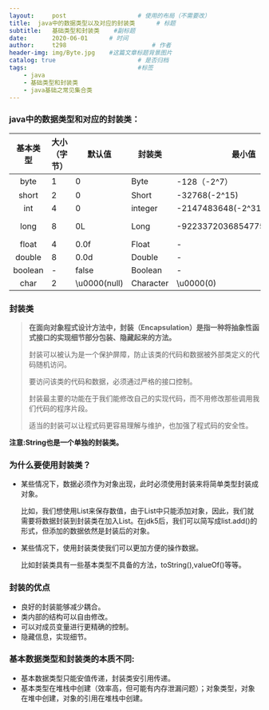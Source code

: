 ```yaml
---
layout:     post   				    # 使用的布局（不需要改）
title:  java中的数据类型以及对应的封装类		# 标题 
subtitle:   基础类型和封装类    #副标题
date:       2020-06-01		# 时间
author:     t298						# 作者
header-img: img/Byte.jpg 	#这篇文章标题背景图片
catalog: true 						# 是否归档
tags:								#标签
    - java
    - 基础类型和封装类
    - java基础之常见集合类
---
```




### java中的数据类型和对应的封装类：

| 基本类型 | 大小<br />（字  节） | 默认值       | 封装类    | 最小值                      | 最大值                       |
| :------: | :------------------- | ------------ | --------- | --------------------------- | ---------------------------- |
|   byte   | 1                    | 0            | Byte      | -128（-2^7）                | 127(2^7-1)                   |
|  short   | 2                    | 0            | Short     | -32768(-2^15)               | 32767(2^15-1)                |
|   int    | 4                    | 0            | integer   | -2147483648(-2^31)          | 2147483647(2^31-1)           |
|   long   | 8                    | 0L           | Long      | -9223372036854775808(-2^63) | 9223372036854775808(-2^63-1) |
|  float   | 4                    | 0.0f         | Float     | -                           | -                            |
|  double  | 8                    | 0.0d         | Double    | -                           | -                            |
| boolean  | -                    | false        | Boolean   | -                           | -                            |
|   char   | 2                    | \u0000(null) | Character | \u0000(0)                   | \uffff(65536)                |





### 封装类

> **在面向对象程式设计方法中，封装（Encapsulation）是指一种将抽象性函式接口的实现细节部分包装、隐藏起来的方法。**
>
> 封装可以被认为是一个保护屏障，防止该类的代码和数据被外部类定义的代码随机访问。
>
> 要访问该类的代码和数据，必须通过严格的接口控制。
>
> 封装最主要的功能在于我们能修改自己的实现代码，而不用修改那些调用我们代码的程序片段。
>
> 适当的封装可以让程式码更容易理解与维护，也加强了程式码的安全性。

**注意:String也是一个单独的封装类。**





### 为什么要使用封装类？

- 某些情况下，数据必须作为对象出现，此时必须使用封装来将简单类型封装成对象。

  比如，我们想使用List来保存数值，由于List中只能添加对象，因此，我们就需要将数据封装到封装类在加入List。在jdk5后，我们可以简写成list.add()的形式，但添加的数据依然是封装后的对象。

  

- 某些情况下，使用封装类使我们可以更加方便的操作数据。

  比如封装类具有一些基本类型不具备的方法，toString(),valueOf()等等。



### 封装的优点

- 良好的封装能够减少耦合。
- 类内部的结构可以自由修改。
- 可以对成员变量进行更精确的控制。
- 隐藏信息，实现细节。



### 基本数据类型和封装类的本质不同:

- 基本数据类型只能安值传递，封装类安引用传递。
- 基本类型在堆栈中创建（效率高，但可能有内存泄漏问题）；对象类型，对象在堆中创建，对象的引用在堆栈中创建。

